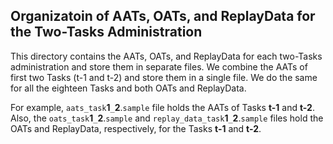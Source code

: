 ## Organizatoin of AATs, OATs, and ReplayData for the Two-Tasks Administration

This directory contains the AATs, OATs, and ReplayData for each two-Tasks administration and store them in separate files. 
We combine the AATs of first two Tasks (t-1 and t-2) and store them in a single file.  We do the same for all the eighteen Tasks and both OATs and ReplayData.

For example, `aats_task`**1**`_`**2**.`sample` file holds the AATs of Tasks **t-1** and **t-2**. 
Also, the `oats_task`**1**`_`**2**.`sample` and `replay_data_task`**1**`_`**2**.`sample` files hold the OATs and ReplayData, respectively, for the Tasks **t-1** and **t-2**.

